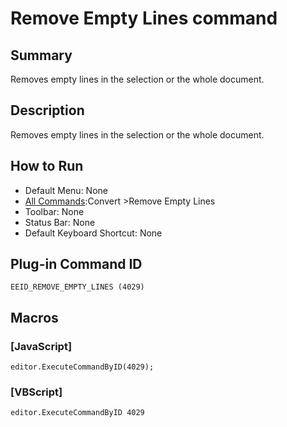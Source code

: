 # Remove Empty Lines command

## Summary

Removes empty lines in the selection or the whole document.

## Description

Removes empty lines in the selection or the whole document.

## How to Run

- Default Menu: None
- [All Commands](../tools/all_commands):Convert \>Remove Empty Lines
- Toolbar: None
- Status Bar: None
- Default Keyboard Shortcut: None

## Plug-in Command ID

```
EEID_REMOVE_EMPTY_LINES (4029)```

## Macros

### \[JavaScript\]

```
editor.ExecuteCommandByID(4029);
```

### \[VBScript\]

```
editor.ExecuteCommandByID 4029
```
